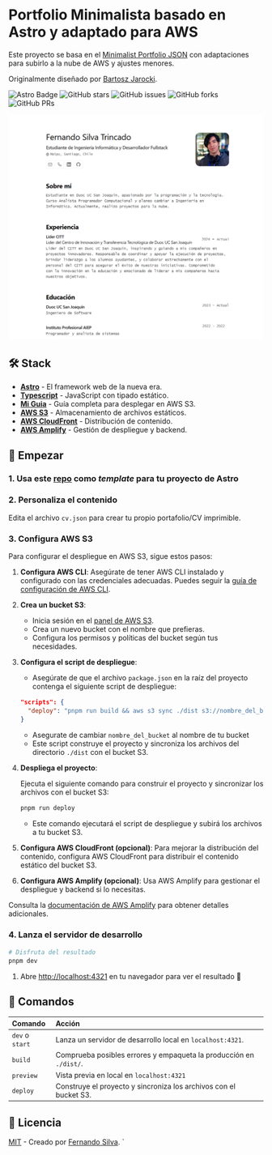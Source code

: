 
# Portfolio Minimalista basado en Astro y adaptado para AWS

Este proyecto se basa en el [Minimalist Portfolio JSON](https://github.com/midudev/minimalist-portfolio-json) con adaptaciones para subirlo a la nube de AWS y ajustes menores.

Originalmente diseñado por [Bartosz Jarocki](https://github.com/BartoszJarocki/cv).

![Astro Badge](https://img.shields.io/badge/Astro-BC52EE?logo=astro&logoColor=fff&style=flat)
![GitHub stars](https://img.shields.io/github/stars/fernandosilvot/minimalist-porfolio-json)
![GitHub issues](https://img.shields.io/github/issues/fernandosilvot/minimalist-porfolio-json)
![GitHub forks](https://img.shields.io/github/forks/fernandosilvot/minimalist-porfolio-json)
![GitHub PRs](https://img.shields.io/github/issues-pr/fernandosilvot/minimalist-porfolio-json)

![Portada](image.png)

## 🛠️ Stack

- **[Astro](https://astro.build/)** - El framework web de la nueva era.
- **[Typescript](https://www.typescriptlang.org/)** - JavaScript con tipado estático.
- **[Mi Guia](https://dev.to/fernandosilvot/guia-completa-para-crear-una-web-estatica-con-aws-s3-y-aws-cli-c2j)** - Guía completa para desplegar en AWS S3.
- **[AWS S3](https://aws.amazon.com/s3/)** - Almacenamiento de archivos estáticos.
- **[AWS CloudFront](https://aws.amazon.com/cloudfront/)** - Distribución de contenido.
- **[AWS Amplify](https://docs.aws.amazon.com/amplify/latest/userguide/welcome.html)** - Gestión de despliegue y backend.

## 🚀 Empezar

### 1. Usa este [repo](https://github.com/fernandosilvot/minimalist-porfolio-json) como _template_ para tu proyecto de Astro

### 2. Personaliza el contenido

Edita el archivo `cv.json` para crear tu propio portafolio/CV imprimible.

### 3. Configura AWS S3

Para configurar el despliegue en AWS S3, sigue estos pasos:

1. **Configura AWS CLI**: Asegúrate de tener AWS CLI instalado y configurado con las credenciales adecuadas. Puedes seguir la [guía de configuración de AWS CLI](https://docs.aws.amazon.com/cli/latest/userguide/cli-configure-quickstart.html).

2. **Crea un bucket S3**:
   - Inicia sesión en el [panel de AWS S3](https://s3.console.aws.amazon.com/s3/home).
   - Crea un nuevo bucket con el nombre que prefieras.
   - Configura los permisos y políticas del bucket según tus necesidades.

3. **Configura el script de despliegue**:
   - Asegúrate de que el archivo `package.json` en la raíz del proyecto contenga el siguiente script de despliegue:

    ```json
    "scripts": {
      "deploy": "pnpm run build && aws s3 sync ./dist s3://nombre_del_bucket"
    }
    ```
   - Asegurate de cambiar `nombre_del_bucket` al nombre de tu bucket 
   - Este script construye el proyecto y sincroniza los archivos del directorio `./dist` con el bucket S3.

4. **Despliega el proyecto**:

    Ejecuta el siguiente comando para construir el proyecto y sincronizar los archivos con el bucket S3:

    ```bash
    pnpm run deploy
    ```

   - Este comando ejecutará el script de despliegue y subirá los archivos a tu bucket S3.

5. **Configura AWS CloudFront (opcional)**: Para mejorar la distribución del contenido, configura AWS CloudFront para distribuir el contenido estático del bucket S3.

6. **Configura AWS Amplify (opcional)**: Usa AWS Amplify para gestionar el despliegue y backend si lo necesitas.

Consulta la [documentación de AWS Amplify](https://docs.aws.amazon.com/amplify/latest/userguide/welcome.html) para obtener detalles adicionales.

### 4. Lanza el servidor de desarrollo

```bash
# Disfruta del resultado
pnpm dev
```

1. Abre [http://localhost:4321](http://localhost:4321/) en tu navegador para ver el resultado 🚀

## 🧞 Comandos

| Comando          | Acción                                        |
| :--------------- | :-------------------------------------------- |
| `dev` o `start`  | Lanza un servidor de desarrollo local en `localhost:4321`. |
| `build`          | Comprueba posibles errores y empaqueta la producción en `./dist/`. |
| `preview`        | Vista previa en local en `localhost:4321` |
| `deploy`         | Construye el proyecto y sincroniza los archivos con el bucket S3. |

## 🔑 Licencia

[MIT](LICENSE.txt) - Creado por [Fernando Silva](https://github.com/fernandosilvot).
`